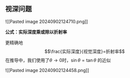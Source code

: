 ## 视深问题

![[Pasted image 20240902124710.png]]

**公式：实际深度乘或除以折射率**

更精确地$$\frac{实际深度}{视觉深度}=折射率$$
在推导中，我们使用了$\theta \to 0$时，$\sin\theta=\tan\theta$ 的近似

![[Pasted image 20240902124458.png]]
